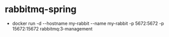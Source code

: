 # rabbitmq-spring
* docker run -d --hostname my-rabbit  --name my-rabbit -p 5672:5672 -p 15672:15672  rabbitmq:3-management